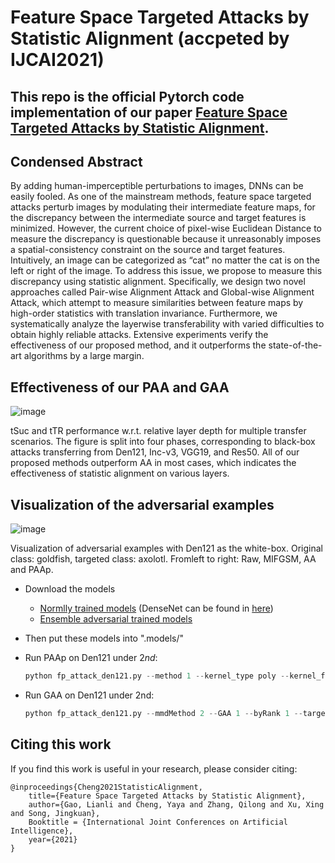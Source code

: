 # Feature Space Targeted Attacks by Statistic Alignment (accpeted by IJCAI2021)

## This repo is the official **Pytorch code** implementation of our paper [Feature Space Targeted Attacks by Statistic Alignment](https://arxiv.org/pdf/2105.11645.pdf).

## Condensed Abstract
By adding human-imperceptible perturbations to images, DNNs can be easily fooled. As one of the mainstream methods, feature space targeted attacks perturb images by modulating their intermediate feature maps, for the discrepancy between the intermediate source and target features is minimized. However, the current choice of pixel-wise Euclidean Distance to measure the discrepancy is questionable because it unreasonably imposes a spatial-consistency constraint on the source and target features. Intuitively, an image can be categorized as “cat” no matter the cat is on the left or right of the image. To address this issue, we propose to measure this discrepancy using statistic alignment. Specifically, we design two novel approaches called Pair-wise Alignment Attack and Global-wise Alignment Attack, which attempt to measure similarities between feature maps by high-order statistics with translation invariance. Furthermore, we systematically analyze the layerwise transferability with varied difficulties to obtain highly reliable attacks. Extensive experiments verify the effectiveness of our proposed method, and it outperforms the state-of-the-art algorithms by a large margin.

## Effectiveness of our PAA and GAA
![image](https://github.com/yaya-cheng/PAA-GAA/blob/main/class.png)

tSuc and tTR performance w.r.t. relative layer depth for multiple transfer scenarios. The figure is split into four phases, corresponding to black-box attacks transferring from Den121, Inc-v3, VGG19, and Res50. All of our proposed methods outperform AA in most cases, which indicates the effectiveness of statistic alignment on various layers.


## Visualization of the adversarial examples
![image](https://github.com/yaya-cheng/PAA-GAA/blob/main/visualization%20of%20adversarial%20examples/all.png)

Visualization of adversarial examples with Den121 as the white-box. Original class: goldfish, targeted class: axolotl. Fromleft to right: Raw, MIFGSM, AA and PAAp.

- Download the models

  - [Normlly trained models](https://github.com/tensorflow/models/tree/master/research/slim#Pretrained) (DenseNet can be found in [here](https://github.com/flyyufelix/DenseNet-Keras))
  - [Ensemble  adversarial trained models](https://github.com/tensorflow/models/tree/master/research/adv_imagenet_models?spm=5176.12282029.0.0.3a9e79b7cynrQf)

- Then put these models into ".models/"

- Run PAAp on Den121 under $2nd$:

  ```python
  python fp_attack_den121.py --method 1 --kernel_type poly --kernel_for_furthe l_poly --byRank 1 --targetcls 2 
  ```

- Run GAA on Den121 under 2nd:

  ```python
  python fp_attack_den121.py --mmdMethod 2 --GAA 1 --byRank 1 --targetcls 2 
  ```

## Citing this work

If you find this work is useful in your research, please consider citing:

```
@inproceedings{Cheng2021StatisticAlignment,
    title={Feature Space Targeted Attacks by Statistic Alignment},
    author={Gao, Lianli and Cheng, Yaya and Zhang, Qilong and Xu, Xing and Song, Jingkuan},
    Booktitle = {International Joint Conferences on Artificial Intelligence},
    year={2021}
}
```

